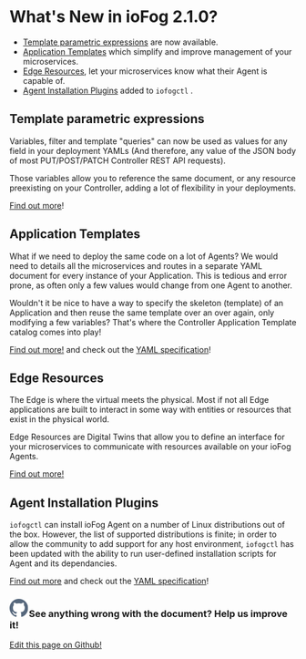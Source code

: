 # What's New in ioFog 2.1.0?

- [Template parametric expressions](../reference-iofogctl/reference-template-engine.html) are now available.
- [Application Templates](../applications/application-templates.html) which simplify and improve management of your microservices.
- [Edge Resources](../agent-management/edge-resources.html), let your microservices know what their Agent is capable of.
- [Agent Installation Plugins](../platform-deployment/setup-your-agents.html#customize-agent-installation) added to `iofogctl` .

## Template parametric expressions

Variables, filter and template "queries" can now be used as values for any field in your deployment YAMLs (And therefore, any value of the JSON body of most PUT/POST/PATCH Controller REST API requests).

Those variables allow you to reference the same document, or any resource preexisting on your Controller, adding a lot of flexibility in your deployments.

[Find out more](../reference-iofogctl/reference-template-engine.html)!

## Application Templates

What if we need to deploy the same code on a lot of Agents? We would need to details all the microservices and routes in a separate YAML document for every instance of your Application. This is tedious and error prone, as often only a few values would change from one Agent to another.

Wouldn't it be nice to have a way to specify the skeleton (template) of an Application and then reuse the same template over an over again, only modifying a few variables? That's where the Controller Application Template catalog comes into play!

[Find out more!](../applications/application-templates.html) and check out the [YAML specification](../reference-iofogctl/reference-application-template.html)!

## Edge Resources

The Edge is where the virtual meets the physical. Most if not all Edge applications are built to interact in some way with entities or resources that exist in the physical world.

Edge Resources are Digital Twins that allow you to define an interface for your microservices to communicate with resources available on your ioFog Agents.

[Find out more!](../agent-management/edge-resources.html)

## Agent Installation Plugins

`iofogctl` can install ioFog Agent on a number of Linux distributions out of the box. However, the list of supported distributions is finite; in order to allow the community to add support for any host environment, `iofogctl` has been updated with the ability to run user-defined installation scripts for Agent and its dependancies.

[Find out more](../platform-deployment/setup-your-agents.html#customize-agent-installation) and check out the [YAML specification](../reference-iofogctl/reference-agent.html#installation-plugins)!

<aside class="notifications contribute">
  <h3><img src="/images/icos/ico-github.svg" alt="">See anything wrong with the document? Help us improve it!</h3>
  <a href="https://github.com/eclipse-iofog/iofog.org/edit/develop/content/docs/2.1/getting-started/whats-new.md"
    target="_blank">
    <p>Edit this page on Github!</p>
  </a>
</aside>
